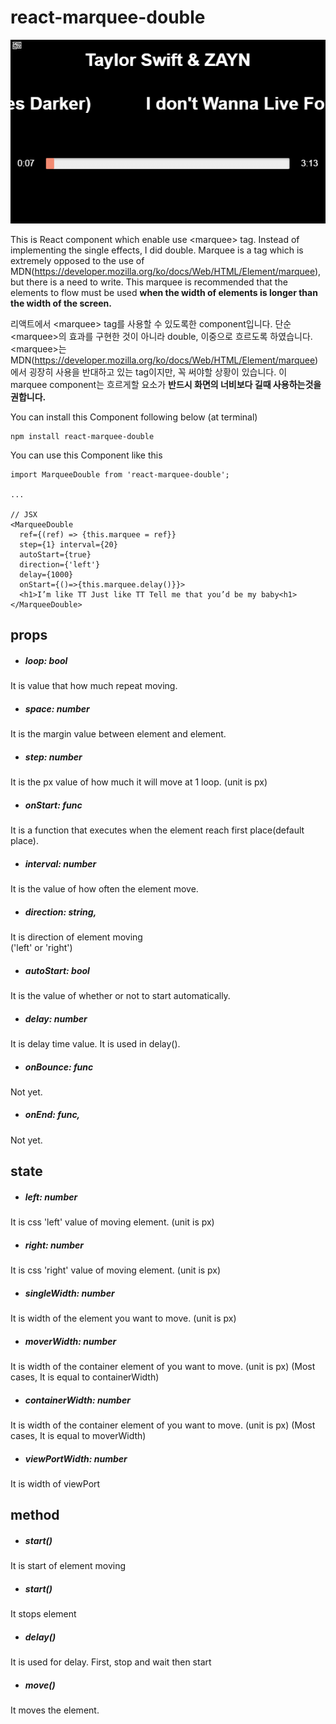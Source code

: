 # react-marquee-double

![example image](./readme_img/marquee.gif)

This is React component which enable use &lt;marquee&gt; tag.
Instead of implementing the single effects, I did double.
Marquee is a tag which is extremely opposed to the use of MDN(https://developer.mozilla.org/ko/docs/Web/HTML/Element/marquee), but there is a need to write.
This marquee is recommended that the elements to flow must be used **when the width of elements is longer than the width of the screen.**


리액트에서 &lt;marquee&gt; tag를 사용할 수 있도록한 component입니다.
단순 &lt;marquee&gt;의 효과를 구현한 것이 아니라 double, 이중으로 흐르도록 하였습니다.
&lt;marquee&gt;는 MDN(https://developer.mozilla.org/ko/docs/Web/HTML/Element/marquee)에서 굉장히 사용을 반대하고 있는 tag이지만, 꼭 써야할 상황이 있습니다.
이 marquee component는 흐르게할 요소가 **반드시 화면의 너비보다 길때 사용하는것을 권합니다.**

You can install this Component following below (at terminal)
```
npm install react-marquee-double
```

You can use this Component like this
```
import MarqueeDouble from 'react-marquee-double';

...

// JSX
<MarqueeDouble
  ref={(ref) => {this.marquee = ref}}
  step={1} interval={20}
  autoStart={true}
  direction={'left'}
  delay={1000}
  onStart={()=>{this.marquee.delay()}}>
  <h1>I’m like TT Just like TT Tell me that you’d be my baby<h1>
</MarqueeDouble>  
```



## props

- ##### loop: bool
It is value that how much repeat moving.

- ##### space: number
It is the margin value between element and element.

- ##### step: number
It is the px value of how much it will move at 1 loop. (unit is px)

- ##### onStart: func
It is a function that executes when the element reach first place(default place).

- ##### interval: number
It is the value of how often the element move.

- ##### direction: string,
It is direction of element moving <br>
('left' or 'right')

- ##### autoStart: bool
It is the value of whether or not to start automatically.

- ##### delay: number
It is delay time value. It is used in delay().

- ##### onBounce: func
Not yet.

- ##### onEnd: func,
Not yet.

## state
- ##### left: number
It is css 'left' value of moving element. (unit is px)

- ##### right: number
It is css 'right' value of moving element. (unit is px)

- ##### singleWidth: number
It is width of the element you want to move. (unit is px)

- ##### moverWidth: number
It is width of the container element of you want to move. (unit is px) (Most cases, It is equal to containerWidth)

- ##### containerWidth: number
It is width of the container element of you want to move. (unit is px) (Most cases, It is equal to moverWidth)

- ##### viewPortWidth: number
It is width of viewPort


## method

- ##### start()
It is start of element moving

- ##### start()
It stops element

- ##### delay()
It is used for delay. First, stop and wait then start

- ##### move()
It moves the element.
